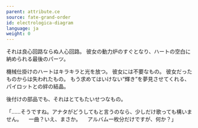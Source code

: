 ```yaml
---
parent: attribute.ce
source: fate-grand-order
id: electrologica-diagram
language: ja
weight: 0
---
```


それは良心回路ならぬ人心回路。
彼女の動力炉のすぐとなり、ハートの空白に納められる最後のパーツ。

機械仕掛けのハートはキラキラと光を放つ。
彼女には不要なもの。
彼女だったものからは失われたもの。
もう求めてはいけない“輝き”を夢見させてくれる、パイロットとの絆の結晶。

後付けの部品でも、それはとてもたいせつなもの。

「……そうですね。アナタがどうしてもと言うのなら、少しだけ歌っても構いません。
　一曲？いえ、まさか。
　アルバム一枚分だけですが、何か？」
